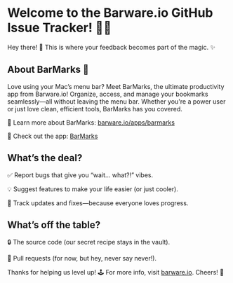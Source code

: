 # Welcome to the Barware.io GitHub Issue Tracker! 🎉🐾

Hey there! 👋 This is where your feedback becomes part of the magic. ✨

## About BarMarks 📌

Love using your Mac’s menu bar? Meet BarMarks, the ultimate productivity app from Barware.io!
Organize, access, and manage your bookmarks seamlessly—all without leaving the menu bar. Whether you're a power user or just love clean, efficient tools, BarMarks has you covered.

🔗 Learn more about BarMarks: [barware.io/apps/barmarks](https://barware.io/apps/barmarks)

🔗 Check out the app: [BarMarks](https://apps.apple.com/az/app/barmarks/id6739710035?mt=12)

## What’s the deal?

✅ Report bugs that give you “wait… what?!” vibes.

💡 Suggest features to make your life easier (or just cooler).

📣 Track updates and fixes—because everyone loves progress.


## What’s off the table?

🔒 The source code (our secret recipe stays in the vault).

🚫 Pull requests (for now, but hey, never say never!).

Thanks for helping us level up! 🕹️
For more info, visit [barware.io](https://barware.io/). Cheers! 🥂
